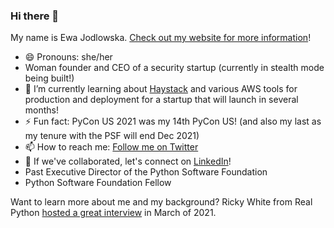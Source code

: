 ### Hi there 👋

My name is Ewa Jodlowska. [Check out my website for more information](https://ejodlowska.github.io/)!
- 😄 Pronouns: she/her
- Woman founder and CEO of a security startup (currently in stealth mode being built!)
- 🌱 I’m currently learning about [Haystack](https://haystack.deepset.ai/overview/get-started) and various AWS tools for production and deployment for a startup that will launch in several months! 
- ⚡ Fun fact: PyCon US 2021 was my 14th PyCon US! (and also my last as my tenure with the PSF will end Dec 2021)
- 📫 How to reach me: [Follow me on Twitter](https://twitter.com/ewa_jodlowska)
- 💼 If we've collaborated, let's connect on [LinkedIn](https://www.linkedin.com/in/ewa-jodlowska-39810611/)!
- Past Executive Director of the Python Software Foundation
- Python Software Foundation Fellow


Want to learn more about me and my background? Ricky White from Real Python [hosted a great interview](https://realpython.com/interview-ewa-jodlowska/) in March of 2021.



<!--
**ejodlowska/ejodlowska** is a ✨ _special_ ✨ repository because its `README.md` (this file) appears on your GitHub profile.

Here are some ideas to get you started:

- 🔭 I’m currently working on ...
- 🌱 I’m currently learning ...
- 👯 I’m looking to collaborate on ...
- 🤔 I’m looking for help with ...
- 💬 Ask me about ...
- 📫 How to reach me: ...
- 😄 Pronouns: ...
- ⚡ Fun fact: ...
-->
